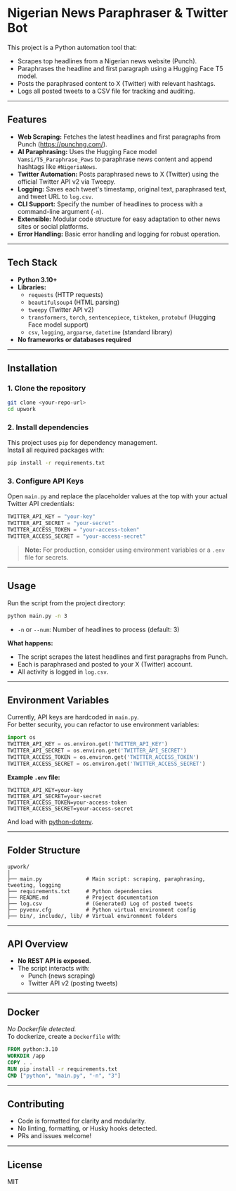 # Nigerian News Paraphraser & Twitter Bot

This project is a Python automation tool that:
- Scrapes top headlines from a Nigerian news website (Punch).
- Paraphrases the headline and first paragraph using a Hugging Face T5 model.
- Posts the paraphrased content to X (Twitter) with relevant hashtags.
- Logs all posted tweets to a CSV file for tracking and auditing.

---

## Features

- **Web Scraping:** Fetches the latest headlines and first paragraphs from Punch (https://punchng.com/).
- **AI Paraphrasing:** Uses the Hugging Face model `Vamsi/T5_Paraphrase_Paws` to paraphrase news content and append hashtags like `#NigeriaNews`.
- **Twitter Automation:** Posts paraphrased news to X (Twitter) using the official Twitter API v2 via Tweepy.
- **Logging:** Saves each tweet's timestamp, original text, paraphrased text, and tweet URL to `log.csv`.
- **CLI Support:** Specify the number of headlines to process with a command-line argument (`-n`).
- **Extensible:** Modular code structure for easy adaptation to other news sites or social platforms.
- **Error Handling:** Basic error handling and logging for robust operation.

---

## Tech Stack

- **Python 3.10+**
- **Libraries:**
  - `requests` (HTTP requests)
  - `beautifulsoup4` (HTML parsing)
  - `tweepy` (Twitter API v2)
  - `transformers`, `torch`, `sentencepiece`, `tiktoken`, `protobuf` (Hugging Face model support)
  - `csv`, `logging`, `argparse`, `datetime` (standard library)
- **No frameworks or databases required**

---

## Installation

### 1. Clone the repository

```bash
git clone <your-repo-url>
cd upwork
```

### 2. Install dependencies

This project uses `pip` for dependency management.  
Install all required packages with:

```bash
pip install -r requirements.txt
```

### 3. Configure API Keys

Open `main.py` and replace the placeholder values at the top with your actual Twitter API credentials:

```python
TWITTER_API_KEY = "your-key"
TWITTER_API_SECRET = "your-secret"
TWITTER_ACCESS_TOKEN = "your-access-token"
TWITTER_ACCESS_SECRET = "your-access-secret"
```

> **Note:** For production, consider using environment variables or a `.env` file for secrets.

---

## Usage

Run the script from the project directory:

```bash
python main.py -n 3
```

- `-n` or `--num`: Number of headlines to process (default: 3)

**What happens:**
- The script scrapes the latest headlines and first paragraphs from Punch.
- Each is paraphrased and posted to your X (Twitter) account.
- All activity is logged in `log.csv`.

---

## Environment Variables

Currently, API keys are hardcoded in `main.py`.  
For better security, you can refactor to use environment variables:

```python
import os
TWITTER_API_KEY = os.environ.get('TWITTER_API_KEY')
TWITTER_API_SECRET = os.environ.get('TWITTER_API_SECRET')
TWITTER_ACCESS_TOKEN = os.environ.get('TWITTER_ACCESS_TOKEN')
TWITTER_ACCESS_SECRET = os.environ.get('TWITTER_ACCESS_SECRET')
```

**Example `.env` file:**
```
TWITTER_API_KEY=your-key
TWITTER_API_SECRET=your-secret
TWITTER_ACCESS_TOKEN=your-access-token
TWITTER_ACCESS_SECRET=your-access-secret
```

And load with [python-dotenv](https://pypi.org/project/python-dotenv/).

---

## Folder Structure

```
upwork/
│
├── main.py              # Main script: scraping, paraphrasing, tweeting, logging
├── requirements.txt     # Python dependencies
├── README.md            # Project documentation
├── log.csv              # (Generated) Log of posted tweets
├── pyvenv.cfg           # Python virtual environment config
├── bin/, include/, lib/ # Virtual environment folders
```

---

## API Overview

- **No REST API is exposed.**
- The script interacts with:
  - Punch (news scraping)
  - Twitter API v2 (posting tweets)

---

## Docker

*No Dockerfile detected.*  
To dockerize, create a `Dockerfile` with:

```dockerfile
FROM python:3.10
WORKDIR /app
COPY . .
RUN pip install -r requirements.txt
CMD ["python", "main.py", "-n", "3"]
```

---

## Contributing

- Code is formatted for clarity and modularity.
- No linting, formatting, or Husky hooks detected.
- PRs and issues welcome!

---

## License

MIT 